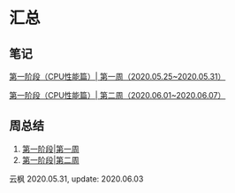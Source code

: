 # 汇总

## 笔记

[第一阶段（CPU性能篇）| 第一周（2020.05.25~2020.05.31）](phase_week_note/first_phase_first_week_cpu.md)

[第一阶段（CPU性能篇）| 第二周（2020.06.01~2020.06.07）](phase_week_note/first_phase_sec_week_cpu.md)

## 周总结
1. [第一阶段|第一周](week_summary/1week_summary.md)
2. [第一阶段|第二周](week_summary/2week_summary.md)

云枫 2020.05.31, update: 2020.06.03